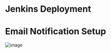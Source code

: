 #  Jenkins Deployment

#  Email Notification Setup 

![image](https://github.com/learn-with-devops/devops/blob/master/Jenkins/images/email-setup.PNG)
